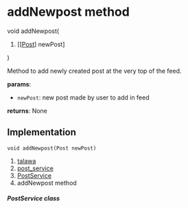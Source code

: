 
<div>

# addNewpost method

</div>


void addNewpost(

1.  [[[Post](../../models_post_post_model/Post-class.md)]
    newPost]

)



Method to add newly created post at the very top of the feed.

**params**:

-   `newPost`: new post made by user to add in feed

**returns**: None



## Implementation

``` language-dart
void addNewpost(Post newPost) 
```







1.  [talawa](../../index.md)
2.  [post_service](../../services_post_service/)
3.  [PostService](../../services_post_service/PostService-class.md)
4.  addNewpost method

##### PostService class







